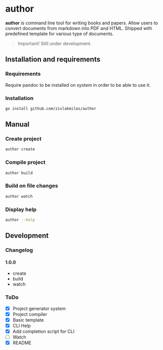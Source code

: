 # author
**author** is command line tool for writing books and papers.
Allow users to convert documents from markdown into PDF and HTML. Shipped with predefined template for various type of documents.

> Important! Still under development.

## Installation and requirements

### Requirements

Require pandoc to be installed on system in order to be able to use it.

### Installation

```bash
go install github.com/zivlakmilos/author
```

## Manual

### Create project

```bash
author create
```

### Compile project

```bash
author build
```

### Build on file changes

```bash
author watch
```

### Display help

```bash
author --help
```

## Development

### Changelog

#### 1.0.0

- create
- build
- watch

### ToDo

- [x] Project generator system
- [x] Project compiler
- [x] Basic template
- [x] CLI Help
- [x] Add completion script for CLI
- [ ] Watch
- [x] README
